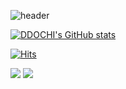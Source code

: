 ![header](https://capsule-render.vercel.app/api?type=waving&color=auto&height=270&section=header&text=HyeongCheol%20Lee&fontSize=50&animation=fadeIn&fontAlignY=38&desc=Beginner%20Developer&descAlignY=51&descAlign=83&fontAlign=70)

[![DDOCHI's GitHub stats](https://github-readme-stats.vercel.app/api?username=ddochiisrich&show_icons=true&theme=dracula&count_private=true)](https://github.com/anuraghazra/github-readme-stats)

[![Hits](https://hits.seeyoufarm.com/api/count/incr/badge.svg?url=https%3A%2F%2Fgithub.com%2Fddochiisrich&count_bg=%230C1844&title_bg=%23C80036&icon=&icon_color=%23E7E7E7&title=VISIT&edge_flat=false)](https://hits.seeyoufarm.com)
<br>

<img src="https://img.shields.io/badge/Java-007396?style=flat&logo=Java&logoColor=white"/>
<img src="https://img.shields.io/badge/spring-6DB33F?style=flat&logo=Java&logoColor=white"/>

